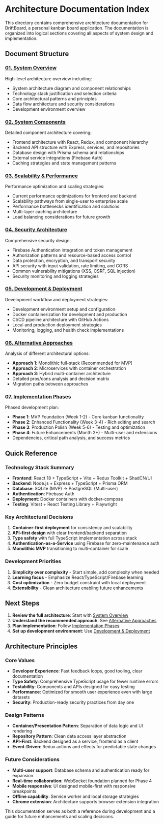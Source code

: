 # Architecture Documentation Index

This directory contains comprehensive architecture documentation for DriftBoard, a personal kanban board application. The documentation is organized into logical sections covering all aspects of system design and implementation.

## Document Structure

### [01. System Overview](./01-system-overview.md)
High-level architecture overview including:
- System architecture diagram and component relationships
- Technology stack justification and selection criteria  
- Core architectural patterns and principles
- Data flow architecture and security considerations
- Development environment overview

### [02. System Components](./02-system-components.md)
Detailed component architecture covering:
- Frontend architecture with React, Redux, and component hierarchy
- Backend API structure with Express, services, and repositories
- Database design with Prisma schema and relationships
- External service integrations (Firebase Auth)
- Caching strategies and state management patterns

### [03. Scalability & Performance](./03-scalability-performance.md)
Performance optimization and scaling strategies:
- Current performance optimizations for frontend and backend
- Scalability pathways from single-user to enterprise scale
- Performance bottlenecks identification and solutions
- Multi-layer caching architecture
- Load balancing considerations for future growth

### [04. Security Architecture](./04-security-architecture.md)
Comprehensive security design:
- Firebase Authentication integration and token management
- Authorization patterns and resource-based access control
- Data protection, encryption, and transport security
- API security with input validation, rate limiting, and CORS
- Common vulnerability mitigations (XSS, CSRF, SQL injection)
- Security monitoring and logging strategies

### [05. Development & Deployment](./05-development-deployment.md)
Development workflow and deployment strategies:
- Development environment setup and configuration
- Docker containerization for development and production
- CI/CD pipeline architecture with GitHub Actions
- Local and production deployment strategies
- Monitoring, logging, and health check implementations

### [06. Alternative Approaches](./06-alternative-approaches.md)
Analysis of different architectural options:
- **Approach 1**: Monolithic full-stack (Recommended for MVP)
- **Approach 2**: Microservices with container orchestration
- **Approach 3**: Hybrid multi-container architecture
- Detailed pros/cons analysis and decision matrix
- Migration paths between approaches

### [07. Implementation Phases](./07-implementation-phases.md)
Phased development plan:
- **Phase 1**: MVP Foundation (Week 1-2) - Core kanban functionality
- **Phase 2**: Enhanced Functionality (Week 3-4) - Rich editing and search
- **Phase 3**: Production Polish (Week 5-6) - Testing and optimization
- **Phase 4**: Future Enhancements (Month 2+) - Multi-user and extensions
- Dependencies, critical path analysis, and success metrics

## Quick Reference

### Technology Stack Summary
- **Frontend**: React 18 + TypeScript + Vite + Redux Toolkit + ShadCN/UI
- **Backend**: Node.js + Express + TypeScript + Prisma ORM
- **Database**: SQLite (MVP) → PostgreSQL (Multi-user)
- **Authentication**: Firebase Auth
- **Deployment**: Docker containers with docker-compose
- **Testing**: Vitest + React Testing Library + Playwright

### Key Architectural Decisions
1. **Container-first deployment** for consistency and scalability
2. **API-first design** with clear frontend/backend separation
3. **Type safety** with full TypeScript implementation across stack
4. **Authentication-as-a-Service** using Firebase for zero-maintenance auth
5. **Monolithic MVP** transitioning to multi-container for scale

### Development Priorities
1. **Simplicity over complexity** - Start simple, add complexity when needed
2. **Learning focus** - Emphasize React/TypeScript/Firebase learning
3. **Cost optimization** - Zero budget constraint with local deployment
4. **Extensibility** - Clean architecture enabling future enhancements

## Next Steps

1. **Review the full architecture**: Start with [System Overview](./01-system-overview.md)
2. **Understand the recommended approach**: See [Alternative Approaches](./06-alternative-approaches.md)
3. **Plan implementation**: Follow [Implementation Phases](./07-implementation-phases.md)
4. **Set up development environment**: Use [Development & Deployment](./05-development-deployment.md)

## Architecture Principles

### Core Values
- **Developer Experience**: Fast feedback loops, good tooling, clear documentation
- **Type Safety**: Comprehensive TypeScript usage for fewer runtime errors
- **Testability**: Components and APIs designed for easy testing
- **Performance**: Optimized for smooth user experience even with large datasets
- **Security**: Production-ready security practices from day one

### Design Patterns
- **Container/Presentation Pattern**: Separation of data logic and UI rendering
- **Repository Pattern**: Clean data access layer abstraction
- **API-First**: Backend designed as a service, frontend as a client
- **Event-Driven**: Redux actions and effects for predictable state changes

### Future Considerations
- **Multi-user support**: Database schema and authentication ready for expansion
- **Real-time collaboration**: WebSocket foundation planned for Phase 4
- **Mobile responsive**: UI designed mobile-first with responsive breakpoints
- **Offline capability**: Service worker and local storage strategies
- **Chrome extension**: Architecture supports browser extension integration

This documentation serves as both a reference during development and a guide for future enhancements and scaling decisions.
